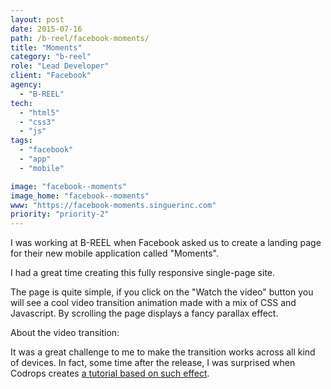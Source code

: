 ```yaml
---
layout: post
date: 2015-07-16
path: /b-reel/facebook-moments/
title: "Moments"
category: "b-reel"
role: "Lead Developer"
client: "Facebook"
agency:
  - "B-REEL"
tech:
  - "html5"
  - "css3"
  - "js"
tags:
  - "facebook"
  - "app"
  - "mobile"

image: "facebook--moments"
image_home: "facebook--moments"
www: "https://facebook-moments.singuerinc.com"
priority: "priority-2"
---
```


I was working at B-REEL when Facebook asked us to create a landing page for their new mobile application called "Moments".

I had a great time creating this fully responsive single-page site.

The page is quite simple, if you click on the "Watch the video" button you will see a cool video transition animation made with a mix of CSS and Javascript. By scrolling the page displays a fancy parallax effect.

About the video transition:

It was a great challenge to me to make the transition works across all kind of devices.
In fact, some time after the release, I was surprised when Codrops creates <a href="http://tympanus.net/codrops/2015/09/17/how-to-create-a-fullscreen-video-opening-animation/" target="_blank" rel="noopener">a tutorial based on such effect</a>.
